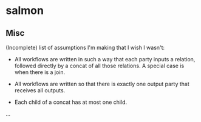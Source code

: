 # salmon

## Misc

(Incomplete) list of assumptions I'm making that I wish I wasn't:

* All workflows are written in such a way that each party inputs a relation, followed directly by a concat of all those relations.
A special case is when there is a join.

* All workflows are written so that there is exactly one output party that receives all outputs.

* Each child of a concat has at most one child.

...
